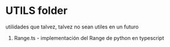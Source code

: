 # UTILS folder

utilidades que talvez, talvez no sean utiles en un futuro

1. Range.ts - implementación del Range de python en typescript
